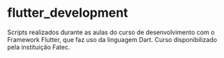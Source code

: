 # flutter_development
Scripts realizados durante as aulas do curso de desenvolvimento com o Framework Flutter, que faz uso da linguagem Dart. Curso disponibilizado pela instituição Fatec.
